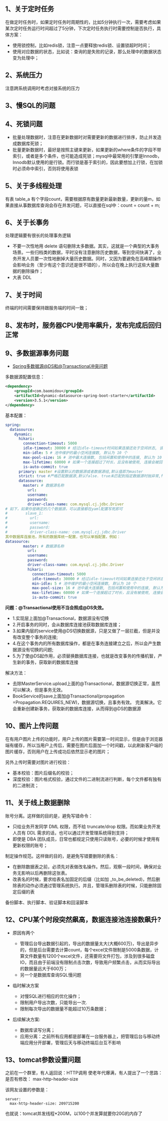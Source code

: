 ## 1、关于定时任务

在做定时任务时，如果定时任务时周期性的，比如5分钟执行一次，需要考虑如果某次定时任务运行时间超过了5分钟，下次定时任务执行时需要控制是否执行，具体方案：
- 使用锁控制，比如redis锁，注意一点要释放redis锁、设置锁超时时间；
- 使用对应数据的状态，比如说：查询的是失败的记录，那么处理中的数据状态变为处理中；

## 2、系统压力

注意跨系统调用时考虑对接系统的压力

## 3、慢SQL的问题

## 4、死锁问题

- 批量处理数据时，注意在更新数据时对需要更新的数据进行排序，防止并发造成数据库死锁；
- 批量更新数据时，最好是按照主键来更新，如果更新的where条件的字段不带索引，或者是多个条件，也可能造成死锁；mysql中最常用的引擎是Innodb，Innodb默认使用的是行锁。而行锁是基于索引的，因此要想加上行锁，在加锁时必须命中索引，否则将使用表锁

## 5、关于多线程处理

有表 table_a 有个字段count，需要根据原有数量更新最新数量，更新的量m，如果直接从事数据库查询会存在并发问题，可以直接在sql中：count = count + m;

## 6、关于长事务

处理逻辑要有很长的处理事务逻辑
- 不要一次性地用 delete 语句删除太多数据。其实，这就是一个典型的大事务场景。一些归档类的数据，平时没有注意删除历史数据，等到空间快满了，业务开发人员要一次性地删掉大量历史数据。同时，又因为要避免在高峰期操作会影响业务（至少有这个意识还是很不错的），所以会在晚上执行这些大量数据的删除操作；
- 大表 DDL

## 7、关于时间

终端的时间需要保持跟服务端的时间一致；


## 8、发布时，服务器CPU使用率飙升，发布完成后回归正常


## 9、多数据源事务问题

- [Spring多数据源@DS和@Transactional冲突问题](https://www.kuangstudy.com/bbs/1391998670748057601)

多数据源配置信息：
```xml
<dependency>
	<groupId>com.baomidou</groupId>
	<artifactId>dynamic-datasource-spring-boot-starter</artifactId>
	<version>3.5.1</version>
</dependency>
```
基本配置：
```yaml
spring:
  datasource:
    dynamic:
      hikari:
        connection-timeout: 5000
        idle-timeout: 30000 # 经过idle-timeout时间如果连接还处于空闲状态, 该连接会被回收
        min-idle: 5 # 池中维护的最小空闲连接数, 默认为 10 个
        max-pool-size: 16 # 池中最大连接数, 包括闲置和使用中的连接, 默认为 10 个
        max-lifetime: 60000 # 如果一个连接超过了时长，且没有被使用, 连接会被回收
        is-auto-commit: true
      primary: master #设置默认的数据源或者数据源组,默认值即为master
      strict: true #严格匹配数据源,默认false. true未匹配到指定数据源时抛异常,false使用默认数据源
      datasource:
        master: # 数据源名称
          url: 
          username: 
          password: 
          driver-class-name: com.mysql.cj.jdbc.Driver
# 如下，如果你是确定的几个数据源，可以直接都在yaml配置写死即可
#        slave_1:
#          url: 
#          username: 
#          password: 
#          driver-class-name: com.mysql.cj.jdbc.Driver
其中数据库连接池，所有的数据库统一配置，也可以单独配置，例如：
datasource:
        master: # 数据源名称
          url: 
          username: 
          password: 
          driver-class-name: com.mysql.cj.jdbc.Driver
          hikari:
            connection-timeout: 5000
            idle-timeout: 30000 # 经过idle-timeout时间如果连接还处于空闲状态, 该连接会被回收
            min-idle: 5 # 池中维护的最小空闲连接数, 默认为 10 个
            max-pool-size: 16 # 池中最大连接数, 包括闲置和使用中的连接, 默认为 10 个
            max-lifetime: 60000 # 如果一个连接超过了时长，且没有被使用, 连接会被回收
            is-auto-commit: true
```
**问题：@Transactional使用不当会照成@DS失效。**
- 1.实现层上面加@Transactional，数据源没有切换
- 2.开启事务的同时，会从数据库连接池获取数据库连接；
- 3.如果内层的service使用@DS切换数据源，只是又做了一层拦截，但是并没有改变整个事务的连接;
- 4.在这个事务内的所有数据库操作，都是在事务连接建立之后，所以会产生数据源没有切换的问题;
- 5.为了使@DS起作用，必须替换数据库连接，也就是改变事务的传播机智，产生新的事务，获取新的数据库连接

解决方法：
- 去除MasterService.upload上面的@Transactional，数据源切换正常，虽然可以解决，但是事务无效。
- BookService的save上面加@Transactional(propagation =Propagation.REQUIRES_NEW)，数据源切换，且事务有效。
完美解决。它会重新创建新事务，获取新的数据库连接，从而得到@DS的数据源

## 10、图片上传问题

在有用户图片上传的功能时，用户上传的图片需要第一时间显示，但是由于浏览器端有缓存，所以当用户上传后，需要在图片后面加一个时间戳，以此刷新客户端的图片缓存，否则用户在上传成功后依然显示老的图片；

另外上传时需要对图片进行校验：
- 基本校验：图片后缀名的校验；
- 深度校验：图片格式校验，通过文件的二进制流进行判断，每个文件都有独有的二进制流；

## 11、关于线上数据删除

账号分离。这样做的目的是，避免写错命令：
- 只给业务开发同学 DML 权限，而不给 truncate/drop 权限。而如果业务开发人员有 DDL 需求的话，也可以通过开发管理系统得到支持；
- 即使是 DBA 团队成员，日常也都规定只使用只读账号，必要的时候才使用有更新权限的账号；

制定操作规范。这样做的目的，是避免写错要删除的表名：
- 在删除数据表之前，必须先对表做改名操作。然后，观察一段时间，确保对业务无影响以后再删除这张表。
- 改表名的时候，要求给表名加固定的后缀（比如加 _to_be_deleted)，然后删除表的动作必须通过管理系统执行。并且，管理系删除表的时候，只能删除固定后缀的表

备份脚本、执行脚本、验证脚本和回滚脚本

## 12、CPU某个时段突然飙高，数据连接池连接数飙升?

- 原因有两个
    - 管理后台导出数据引起的，导出的数据量太大(大概600万)，导出是异步的，但是后台需要去计算count，每个excel文件限制是5000条数据，计算文件数量有1200个excel文件，还需要将文件打包，涉及到很多磁盘IO，而且由于前端没有限制点击次数，导致用户频繁点击，从而实际导出的数据量远大于600万；
    - 另一个是数据库查询SQL慢问题

- 临时解决方案
    - 对慢SQL进行相应的优化操作；
    - 限制用户导出次数，只能导出一次.
    - 限制每次导出的数据量不能超过10万条数据；

- 后续解决方案:
   - 数据库读写分离；
    - 应用分离：之前所有应用都是部署在一台服务器上，把管理后台与移动终端应用分开部署，管理后天与移动终端后台互不影响

## 13、tomcat参数设置问题

之前在一个群里，有人返回说：HTTP调用 使老年代爆满，有人提出了一个思路：是否有修改： max-http-header-size

该网友设置的参数是：
```
server:
  max-http-header-size: 209715200
```
也就说：tomcat并发线程*200M，以100个并发算就要你20G的内存了